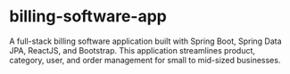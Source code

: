 # billing-software-app
A full-stack billing software application built with Spring Boot, Spring Data JPA, ReactJS, and Bootstrap. This application streamlines product, category, user, and order management for small to mid-sized businesses. 
